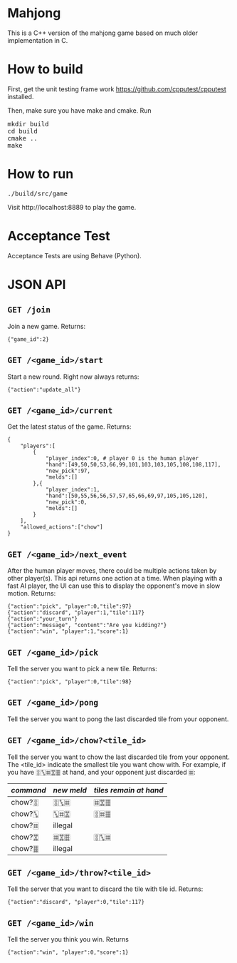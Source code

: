Mahjong
===========

This is a C++ version of the mahjong game based on much older implementation in C.

# How to build

First, get the unit testing frame work https://github.com/cpputest/cpputest installed.

Then, make sure you have make and cmake. Run

<pre>
mkdir build
cd build
cmake ..
make
</pre>

# How to run

<pre>
./build/src/game
</pre>

Visit http://localhost:8889 to play the game.

# Acceptance Test

Acceptance Tests are using Behave (Python).

# JSON API

## `GET /join`

Join a new game. Returns:

```
{"game_id":2}
```

## `GET /<game_id>/start`

Start a new round. Right now always returns:

```
{"action":"update_all"}
```

## `GET /<game_id>/current`

Get the latest status of the game. Returns:

```
{
    "players":[
        {
            "player_index":0, # player 0 is the human player
            "hand":[49,50,50,53,66,99,101,103,103,105,108,108,117],
            "new_pick":97,
            "melds":[]
        },{
            "player_index":1,
            "hand":[50,55,56,56,57,57,65,66,69,97,105,105,120],
            "new_pick":0,
            "melds":[]
        }
    ],
    "allowed_actions":["chow"]
}
```

## `GET /<game_id>/next_event`

After the human player moves, there could be multiple actions taken by other player(s). This api returns one action at a time. When playing with a fast AI player, the UI can use this to display the opponent's move in slow motion. Returns:
```
{"action":"pick", "player":0,"tile":97}
{"action":"discard", "player":1,"tile":117}
{"action":"your_turn"}
{"action":"message", "content":"Are you kidding?"}
{"action":"win", "player":1,"score":1}
```

## `GET /<game_id>/pick`

Tell the server you want to pick a new tile. Returns:

```
{"action":"pick", "player":0,"tile":98}
```

## `GET /<game_id>/pong`

Tell the server you want to pong the last discarded tile from your opponent.

## `GET /<game_id>/chow?<tile_id>`

Tell the server you want to chow the last discarded tile from your opponent. The <tile_id> indicate the smallest tile you want chow with. For example, if you have 🀚🀛🀜🀝🀞 at hand, and your opponent just discarded 🀜:

| *command* | *new meld*  | *tiles remain at hand* |
| --------- | ----------- | ---------------------- |
|chow?🀚     | 🀚🀛🀜         | 🀜🀝🀞                    |
|chow?🀛     | 🀛🀜🀝         | 🀚🀜🀞                    |
|chow?🀜     | illegal     |                        |
|chow?🀝     | 🀜🀝🀞         | 🀚🀛🀜                    |
|chow?🀞     | illegal     |                        |

## `GET /<game_id>/throw?<tile_id>`

Tell the server that you want to discard the tile with tile id. Returns:

```
{"action":"discard", "player":0,"tile":117}
```

## `GET /<game_id>/win`

Tell the server you think you win. Returns
```
{"action":"win", "player":0,"score":1}
```

